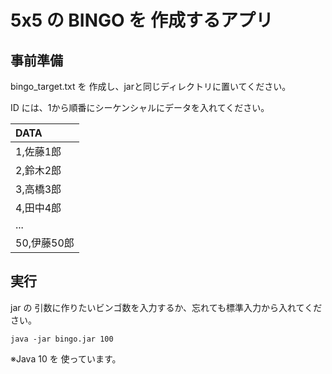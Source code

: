# 5x5 の BINGO を 作成するアプリ


事前準備
--------

bingo_target.txt を 作成し、jarと同じディレクトリに置いてください。

ID には、1から順番にシーケンシャルにデータを入れてください。

|DATA        |
|:-----------|
|1,佐藤1郎   |
|2,鈴木2郎   |
|3,高橋3郎   |
|4,田中4郎   |
|...         |
|50,伊藤50郎 |


実行
----

jar の 引数に作りたいビンゴ数を入力するか、忘れても標準入力から入れてください。

```
java -jar bingo.jar 100
```

※Java 10 を 使っています。
